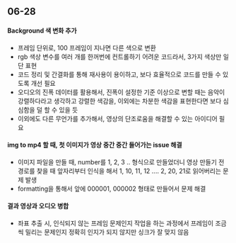 ## 06-28

#### Background 색 변화 추가
- 프레임 단위로, 100 프레임이 지나면 다른 색으로 변환
- rgb 색상 변수를 여러 개를 한꺼번에 컨트롤하기 어려운 코드라서, 3가지 색상만 일단 표현
- 코드 정리 및 간결화를 통해 재사용이 용이하고, 보다 효율적으로 코드를 만들 수 있도록 개선 필요
- 오디오의 진폭 데이터를 활용해서, 진폭이 설정한 기준 이상으로 변할 때는 음악이 강렬하다라고 생각하고 강렬한 색감을, 이외에는 차분한 색감을 표현한다면 보다 심심함을 덜 할 수 있을 듯
- 이외에도 다른 무언가를 추가해서, 영상의 단조로움을 해결할 수 있는 아이디어 필요

#### img to mp4 할 때, 첫 이미지가 영상 중간 중간 들어가는 issue 해결
 - 이미지 파일을 만들 때, number를 1, 2, 3 .. 형식으로 만들었더니 영상 만들기 전 경로를 찾을 때 앞자리부터 인식을 해서 1, 10, 11, 12 .... 2, 20, 21로 읽어버리는 문제 발생
 - formatting을 통해서 앞에 000001, 000002 형태로 만들어서 문제 해결

#### 결과 영상과 오디오 병합
- 좌표 추출 시, 인식되지 않는 프레임 문제인지 작업을 하는 과정에서 프레임이 조금씩 밀리는 문제인지 정확히 인지가 되지 않지만 싱크가 잘 맞지 않음

